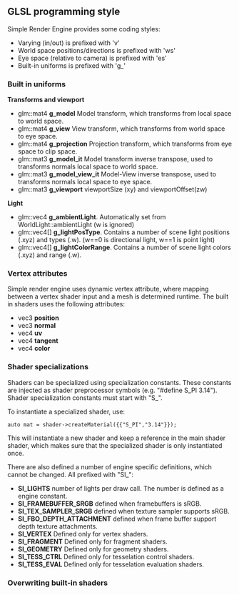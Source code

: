 ## GLSL programming style

Simple Render Engine provides some coding styles:

* Varying (in/out) is prefixed with 'v'
* World space positions/directions is prefixed with 'ws'
* Eye space (relative to camera) is prefixed with 'es'
* Built-in uniforms is prefixed with 'g_'

### Built in uniforms

**Transforms and viewport**

* glm::mat4 **g_model** Model transform, which transforms from local space to world space. 
* glm::mat4 **g_view** View transform, which transforms from world space to eye space.
* glm::mat4 **g_projection** Projection transform, which transforms from eye space to clip space.
* glm::mat3 **g_model_it** Model transform inverse transpose, used to transforms normals local space to world space.
* glm::mat3 **g_model_view_it** Model-View inverse transpose, used to transforms normals local space to eye space.
* glm::mat3 **g_viewport** viewportSize (xy) and viewportOffset(zw)

**Light**

* glm::vec4 **g_ambientLight**. Automatically set from WorldLight::ambientLight (w is ignored)
* glm::vec4[] **g_lightPosType**. Contains a number of scene light positions (.xyz) and types (.w). (w==0 is directional light, w==1 is point light)
* glm::vec4[] **g_lightColorRange**. Contains a number of scene light colors (.xyz) and range (.w). 

### Vertex attributes

Simple render engine uses dynamic vertex attribute, where mapping between a vertex shader input and a mesh is determined runtime.
The built in shaders uses the following attributes:

* vec3 **position**
* vec3 **normal**
* vec4 **uv**
* vec4 **tangent**
* vec4 **color**

### Shader specializations

Shaders can be specialized using specialization constants. These constants are injected as shader preprocessor 
symbols (e.g. "#define S_PI 3.14"). Shader specialization constants must start with "S_".

To instantiate a specialized shader, use:

```
auto mat = shader->createMaterial({{"S_PI","3.14"}});
```

This will instantiate a new shader and keep a reference in the main shader shader, which makes sure that the specialized 
shader is only instantiated once.

There are also defined a number of engine specific definitions, which cannot be changed. All prefixed with "SI_":

* **SI_LIGHTS** number of lights per draw call. The number is defined as a engine constant.
* **SI_FRAMEBUFFER_SRGB** defined when framebuffers is sRGB.
* **SI_TEX_SAMPLER_SRGB** defined when texture sampler supports sRGB.
* **SI_FBO_DEPTH_ATTACHMENT** defined when frame buffer support depth texture attachments.
* **SI_VERTEX** Defined only for vertex shaders.
* **SI_FRAGMENT** Defined only for fragment shaders.
* **SI_GEOMETRY** Defined only for geometry shaders.
* **SI_TESS_CTRL** Defined only for tesselation control shaders.
* **SI_TESS_EVAL** Defined only for tesselation evaluation shaders.


### Overwriting built-in shaders

